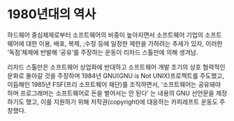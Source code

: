 # 1980년대의 역사

하드웨어 중심체제로부터 소프트웨어의 비중이 높아지면서 소프트웨어 기업의 소프트웨어에 대한 이용, 배포, 복제, ;수정 등에 일정한 제한을 가하려는 추세가 있자, 이러한 ‘독점’체제에 반발해 ‘공유’를 주장하는 운동이 리차드 스톨만에 의해 생겨남.

리차드 스톨만은 소프트웨어 상업화에 반대하고 소프트웨어 개발 초기의 상호 협력적인 문화로 돌아갈 것을 주장하며 1984년 GNU\(GNU is Not UNIX\)프로젝트를 주도했고, 이듬해인 1985년 FSF\(프리 소프트웨어 재단\)를 조직하면서, ‘소프트웨어는 공유돼야 하며 프로그래머는 소프트웨어로 돈을 벌어서는 안 된다’ 는 내용의 GNU 선언문을 제정하기도 했고, 이를 지원하기 위해 저작권\(copyright\)에 대응하는 카피레프트 운동도 주창했다.

# 



